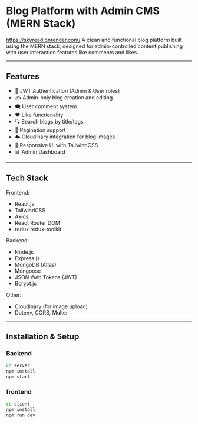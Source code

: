 # Blog Platform with Admin CMS (MERN Stack)
https://skyread.onrender.com/
A clean and functional blog platform built using the MERN stack, designed for admin-controlled content publishing with user interaction features like comments and likes.

---

## Features

- 🔐 JWT Authentication (Admin & User roles)
- ✍️ Admin-only blog creation and editing
- 🗨️ User comment system
- ❤️ Like functionality
- 🔍 Search blogs by title/tags
- 📄 Pagination support
- ☁️ Cloudinary integration for blog images
- 📱 Responsive UI with TailwindCSS
- 📊 Admin Dashboard

---

## Tech Stack

Frontend:
- React.js
- TailwindCSS
- Axios
- React Router DOM
- redux redux-toolkit

Backend:
- Node.js
- Express.js
- MongoDB (Atlas)
- Mongoose
- JSON Web Tokens (JWT)
- Bcrypt.js

Other:
- Cloudinary (for image upload)
- Dotenv, CORS, Multer

---

## Installation & Setup

### Backend
```bash
cd server
npm install
npm start
```
### frontend
```bash
cd client
npm install
npm run dev
